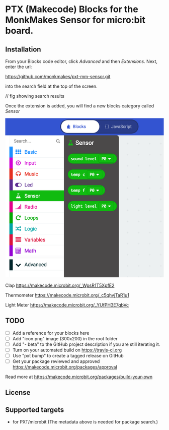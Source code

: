 # PTX (Makecode) Blocks for the MonkMakes Sensor for micro:bit board.


## Installation

From your Blocks code editor, click _Advanced_ and then _Extensions_. Next, enter the url: 

https://github.com/monkmakes/pxt-mm-sensor.git

into the search field at the top of the screen.

// fig showing search results

Once the extension is added, you will find a new blocks category called _Sensor_

![Sensor blocks category](figs/blocks.tiff)

Clap
https://makecode.microbit.org/_WpsR1T5XpfE2


Thermometer
https://makecode.microbit.org/_c5qhvjTaR1u1


Light Meter
https://makecode.microbit.org/_YUfPH3E7qbVc



## TODO

- [ ] Add a reference for your blocks here
- [ ] Add "icon.png" image (300x200) in the root folder
- [ ] Add "- beta" to the GitHub project description if you are still iterating it.
- [ ] Turn on your automated build on https://travis-ci.org
- [ ] Use "pxt bump" to create a tagged release on GitHub
- [ ] Get your package reviewed and approved https://makecode.microbit.org/packages/approval

Read more at https://makecode.microbit.org/packages/build-your-own

## License



## Supported targets

* for PXT/microbit
(The metadata above is needed for package search.)

